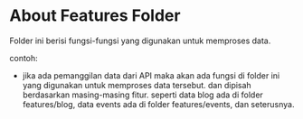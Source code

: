 # About Features Folder
Folder ini berisi fungsi-fungsi yang digunakan untuk memproses data.

contoh:
- jika ada pemanggilan data dari API maka akan ada fungsi di folder ini yang digunakan untuk memproses data tersebut. dan dipisah berdasarkan masing-masing fitur. seperti data blog ada di folder features/blog, data events ada di folder features/events, dan seterusnya.
